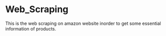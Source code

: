 # Web_Scraping
This is the web scraping on amazon website inorder to get some essential information of products.

